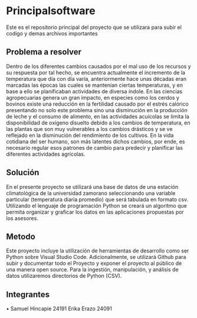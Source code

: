 # Principalsoftware 
Este es el repositorio principal del proyecto que se utilizara para subir el codigo y demas archivos importantes 

## Problema a resolver
Dentro de los diferentes cambios causados por el mal uso de los recursos y su respuesta por tal hecho, se encuentra actualmente el incremento de la temperatura que día con día varía, anteriormente hace unas décadas eran marcadas las épocas las cuales se mantenían ciertas temperaturas, y en base a ello se planificaban actividades de diversa índole. En las ciencias agropecuarias genera un gran impacto, en especies como los cerdos y bovinos existe una reducción en la fertilidad causado por el estrés calórico presentando no solo este problema sino una disminución en la producción de leche y el consumo de alimento, en las actividades acuícolas se limita la disponibilidad de oxígeno disuelto debido a los cambios de temperatura, en las plantas que son muy vulnerables a los cambios drásticos y se ve reflejado en la disminución del rendimiento de los cultivos. En la vida cotidiana del ser humano, son más latentes dichos cambios, por ende, es necesario regular esos patrones de cambio para predecir y planificar las diferentes actividades agrícolas.
## Solución
En el presente proyecto se utilizará una base de datos de una estación climatológica de la universidad zamorano seleccionando una variable particular (temperatura diaria promedio) que será tabulada en formato csv. Utilizando el lenguaje de programación Python se creará un algoritmo que permita organizar y graficar los datos en las aplicaciones propuestas por los asesores.
## Metodo
Este proyecto incluye la utilización de herramientas de desarrollo como ser Python sobre Visual Studio Code. Adicionalmente, se utilizará Github para subir y documentar todo el Proyecto y exponer el proyecto al público de una manera open source. Para la ingestión, manipulación, y análisis de datos utilizaremos directorios de Python (CSV).
## Integrantes
•	Samuel Hincapie 24191
Erika Erazo 24091
